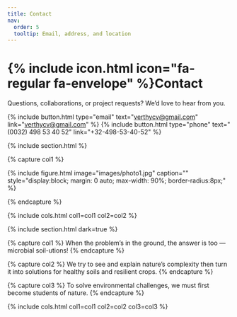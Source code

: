 ```yaml
---
title: Contact
nav:
  order: 5
  tooltip: Email, address, and location
---
```


# {% include icon.html icon="fa-regular fa-envelope" %}Contact

Questions, collaborations, or project requests? We’d love to hear from you.

{%
  include button.html
  type="email"
  text="verthycv@gmail.com"
  link="verthycv@gmail.com"
%}
{%
  include button.html
  type="phone"
  text="(0032) 498 53 40 52"
  link="+32-498-53-40-52"
%}

{% include section.html %}

{% capture col1 %}

{% include figure.html
   image="images/photo1.jpg"
   caption=""
   style="display:block; margin: 0 auto; max-width: 90%; border-radius:8px;"
%}

{% endcapture %}

{% include cols.html col1=col1 col2=col2 %}

{% include section.html dark=true %}

{% capture col1 %}
When the problem’s in the ground,
the answer is too —
microbial soil-utions!
{% endcapture %}

{% capture col2 %}
We try to see and explain nature’s complexity
then turn it into solutions
for healthy soils and
resilient crops.
{% endcapture %}

{% capture col3 %}
To solve environmental challenges,
we must first become students of nature.
{% endcapture %}

{% include cols.html col1=col1 col2=col2 col3=col3 %}

